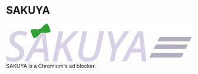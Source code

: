 # SAKUYA
![Logo](https://raw.githubusercontent.com/nakasyou/SAKUYA/main/assets/SAKUYA-logo.svg)
SAKUYA is a Chromium's ad blocker.
